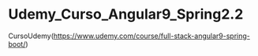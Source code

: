 # Udemy_Curso_Angular9_Spring2.2
CursoUdemy(https://www.udemy.com/course/full-stack-angular9-spring-boot/)

